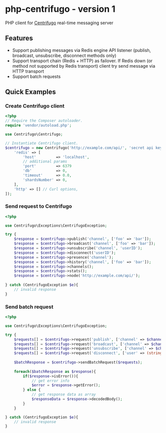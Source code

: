 # php-centrifugo - version 1

PHP client for [Centrifugo](https://github.com/centrifugal/centrifugo) real-time messaging server

## Features

* Support publishing messages via Redis engine API listener (publish, broadcast, unsubscribe, disconnect methods only)
* Support transport chain (Redis + HTTP) as failover. If Redis down (or method not supported by Redis transport) client try send message via HTTP transport
* Support batch requests

## Quick Examples

### Create Centrifugo client

```php
<?php
// Require the Composer autoloader.
require 'vendor/autoload.php';

use Centrifugo\Centrifugo;

// Instantiate Centrifugo client.
$centrifugo = new Centrifugo('http://example.com/api/', 'secret api key', [
    'redis' => [
        'host'         => 'localhost',
        // additional params
        'port'         => 6379
        'db'           => 0,
        'timeout'      => 0.0,
        'shardsNumber' => 0,
    ],
    'http' => [] // Curl options,
]);
```

### Send request to Centrifugo

```php
<?php

use Centrifugo\Exceptions\CentrifugoException;

try {
    $response = $centrifugo->publish('channel', ['foo' => 'bar']);
    $response = $centrifugo->broadcast('channel', ['foo' => 'bar']);
    $response = $centrifugo->unsubscribe('channel', 'userID');
    $response = $centrifugo->disconnect('userID');
    $response = $centrifugo->presence('channel');
    $response = $centrifugo->history('channel', ['foo' => 'bar']);
    $response = $centrifugo->channels();
    $response = $centrifugo->stats();
    $response = $centrifugo->node('http://example.com/api/');
    
} catch (CentrifugoException $e){
    // invalid response
}
```

### Send batch request

```php
<?php

use Centrifugo\Exceptions\CentrifugoException;

try {
    $requests[] = $centrifugo->request('publish', ['channel' => $channel, 'data' => $data]);
    $requests[] = $centrifugo->request('broadcast', ['channel' => $channel, 'data' => $data]);
    $requests[] = $centrifugo->request('unsubscribe', ['channel' => $channel, 'user' => (string)$userId);
    $requests[] = $centrifugo->request('disconnect', ['user' => (string)$userId]);
    
    $batchResponse = $centrifugo->sendBatchRequest($requests);
    
    foreach($batchResponse as $response){
        if($response->isError()){
            // get error info
            $error = $response->getError();
        } else {
            // get response data as array
            $responseData = $response->decodedBody();
        }
    }

} catch (CentrifugoException $e){
    // invalid response
}
```
